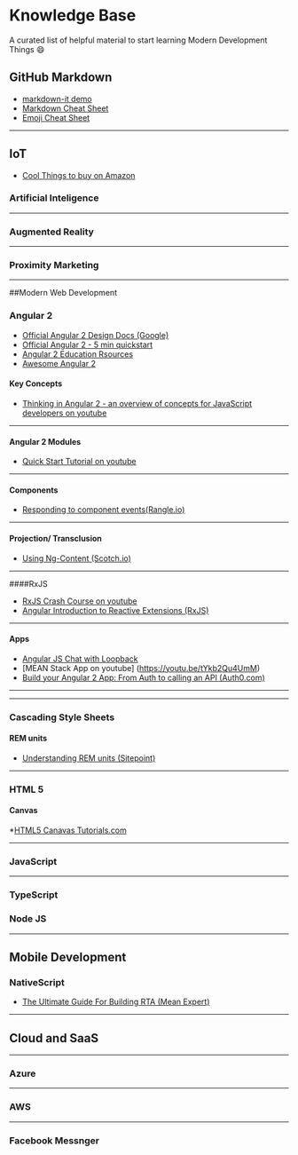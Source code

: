 # Knowledge Base

A curated list of helpful material to start learning Modern Development Things :smile:

## GitHub Markdown
* [markdown-it demo](https://markdown-it.github.io/)
* [Markdown Cheat Sheet](https://github.com/adam-p/markdown-here/wiki/Markdown-Cheatsheet)
* [Emoji Cheat Sheet](http://www.webpagefx.com/tools/emoji-cheat-sheet/)

___

## IoT

* [Cool Things to buy on Amazon](https://www.youtube.com/watch?v=PdLBRPkZObA&sns=em)

### Artificial Inteligence
---
### Augmented Reality
---
### Proximity Marketing

___
##Modern Web Development


### Angular 2 
* [Official Angular 2 Design Docs (Google)](https://drive.google.com/drive/folders/0B7Ovm8bUYiUDR29iSkEyMk5pVUk)
* [Official Angular 2 - 5 min quickstart](https://angular.io/docs/js/latest/quickstart.html)
* [Angular 2 Education Rsources](https://github.com/timjacobi/angular2-education)
* [Awesome Angular 2](https://github.com/AngularClass/awesome-angular2)



#### Key Concepts
* [Thinking in Angular 2 -  an overview of concepts for JavaScript developers on youtube](https://youtu.be/XlqoPpLMdwY)

___

#### Angular 2 Modules
* [Quick Start Tutorial on youtube](https://youtu.be/L0XXoPqSphs)

___

#### Components
* [Responding to component events(Rangle.io)](https://angular-2-training-book.rangle.io/handout/components/app_structure/responding_to_component_events.html)

___

#### Projection/ Transclusion
* [Using Ng-Content (Scotch.io) ](https://scotch.io/tutorials/angular-2-transclusion-using-ng-content)

___

####RxJS
* [RxJS Crash Course on youtube](https://youtu.be/ei7FsoXKPl0)
* [Angular Introduction to Reactive Extensions (RxJS)](https://medium.com/google-developer-experts/angular-introduction-to-reactive-extensions-rxjs-a86a7430a61f#.1o4tur21g)
___

#### Apps
* [Angular JS Chat with Loopback](https://www.codetutorial.io/angularjs-chat-whit-socket-io-and-loopback/)
* [MEAN Stack App on youtube] (https://youtu.be/tYkb2Qu4UmM)
* [Build your Angular 2 App: From Auth to calling an API (Auth0.com)](https://auth0.com/blog/creating-your-first-real-world-angular-2-app-from-authentication-to-calling-an-api-and-everything-in-between/)

___

***

### Cascading Style Sheets

#### REM units
* [Understanding REM units (Sitepoint)](https://www.sitepoint.com/understanding-and-using-rem-units-in-css/)

***

### HTML 5

#### Canvas
*[HTML5 Canavas Tutorials.com](http://www.html5canvastutorials.com/)

***

### JavaScript
***

### TypeScript


### Node JS

---

## Mobile Development

### NativeScript

* [The Ultimate Guide For Building RTA (Mean Expert)](http://mean.expert/2016/06/09/angular-2-ultimate-real-time/)
---

## Cloud and SaaS
***
### Azure
***
### AWS
***
### Facebook Messnger

